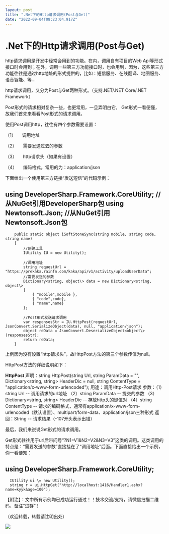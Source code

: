 ```yaml
---
layout: post
title: ".Net下的Http请求调用(Post与Get)"
date: "2022-09-04T08:23:04.917Z"
---
```

.Net下的Http请求调用(Post与Get)
========================

http请求调用是开发中经常会用到的功能。在内，调用自有项目的Web Api等形式接口时会用到；在外，调用一些第三方功能接口时，也会用到，因为，这些第三方功能往往是通过http地址的形式提供的，比如：短信服务、在线翻译、地图服务、语音智能、等…

http请求调用，又分为Post与Get两种形式。（支持.NET/.NET Core/.NET Framework）

Post形式的请求相对复杂一些，也更常用，一旦弄明白它， Get形式一看便懂，故我们首先来看看Post形式的请求调用。

使用Post调用http，往往有四个参数需要设置：

（1）     调用地址

（2）     需要发送过去的参数

（3）     http请求头（如果有设置）

（4）     编码格式。常用的为：application/json

下面给出一个使用第三方链接“发送短信”的代码示例：

using DeveloperSharp.Framework.CoreUtility; //从NuGet引用DeveloperSharp包
using Newtonsoft.Json; //从NuGet引用Newtonsoft.Json包
--------------------------

        public static object iSoftStoneSync(string mobile, string code, string name)
        {
            //创建工具
            IUtility IU = new Utility();

            //调用地址
            string requestUrl = "https://prekaka.rainfn.com/kaka/api/v1/activity/uploadUserData";
            //需要发送的参数
            Dictionary<string, object\> data = new Dictionary<string, object\>
            {
                { "mobile",mobile },
                { "code",code},
                { "name",name}
            };

            //Post形式发送请求调用
            var responsesStr = IU.HttpPost(requestUrl, JsonConvert.SerializeObject(data), null, "application/json");
            object reData = JsonConvert.DeserializeObject<object\>(responsesStr);
            return reData;
        }

上例因为没有设置“http请求头”，故HttpPost方法的第三个参数传值为null。

HttpPost方法的详细说明如下：

**HttpPost**
声明：string HttpPost(string Url, string ParamData = "", Dictionary<string, string\> HeaderDic = null, string ContentType = "application/x-www-form-urlencoded");
用途：调用Http\-Post请求
参数：（1）string Url             --  调用请求的url地址
     （2）string ParamData      --  提交的参数
     （3）Dictionary<string, string\> HeaderDic  --  存放http头的键值对
     （4）string ContentType   --  请求的编码格式，通常有application/x-www-form-urlencoded（默认设置）、multipart/form-data、application/json三种形式
返回：String   \--  请求结果（-107开头表示出错）

最后，我们来说说Get形式的请求调用。

Get形式往往用于url后带问号“?N1=V1&N2=V2&N3=V3”这类的调用。这类调用的特点是：“需要发送的参数”直接挂在了“调用地址”后面。下面直接给出一个示例，你一看便知：

using DeveloperSharp.Framework.CoreUtility; 
--------------------------

      IUtility ui \= new Utility();
      string r = ui.HttpGet("http://localhost:1416/Handler1.ashx?name=kyyk&age=100");

【附注】：文中所有示例均已成功运行通过！！技术交流/支持，请微信扫描二维码，备注“进群”！

（欢迎转载，转载请注明出处）

![](https://img2020.cnblogs.com/blog/2658160/202112/2658160-20211213025953948-705694269.jpg)